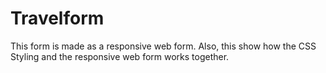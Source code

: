 Travelform
========
This form is made as a responsive web form. Also, this show how the CSS Styling and the responsive web form works together.

